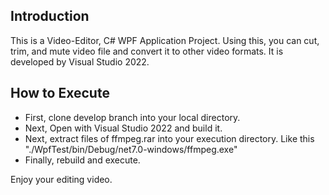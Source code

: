 ## Introduction
This is a Video-Editor, C# WPF Application Project.
Using this, you can cut, trim, and mute video file and convert it to other video formats.
It is developed by Visual Studio 2022.

## How to Execute
 - First, clone develop branch into your local directory.
 - Next, Open with Visual Studio 2022 and build it.
 - Next, extract files of ffmpeg.rar into your execution directory.
   Like this "./WpfTest/bin/Debug/net7.0-windows/ffmpeg.exe"
 - Finally, rebuild and execute.

Enjoy your editing video.
